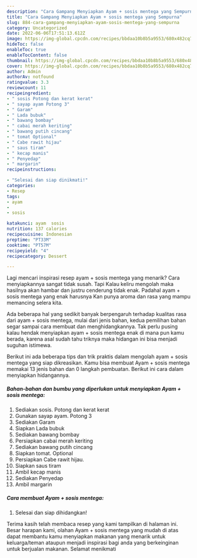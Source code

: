 ```yaml
---
description: "Cara Gampang Menyiapkan Ayam + sosis mentega yang Sempurna"
title: "Cara Gampang Menyiapkan Ayam + sosis mentega yang Sempurna"
slug: 884-cara-gampang-menyiapkan-ayam-sosis-mentega-yang-sempurna
category: Uncategorized
date: 2022-06-06T17:51:13.612Z
image: https://img-global.cpcdn.com/recipes/bbdaa10b8b5a9553/680x482cq70/ayam-sosis-mentega-foto-resep-utama.jpg
hideToc: false
enableToc: true
enableTocContent: false
thumbnail: https://img-global.cpcdn.com/recipes/bbdaa10b8b5a9553/680x482cq70/ayam-sosis-mentega-foto-resep-utama.jpg
cover: https://img-global.cpcdn.com/recipes/bbdaa10b8b5a9553/680x482cq70/ayam-sosis-mentega-foto-resep-utama.jpg
author: Admin
authorAv: notfound
ratingvalue: 3.3
reviewcount: 11
recipeingredient:
- " sosis Potong dan kerat kerat"
- " sayap ayam Potong 3"
- " Garam"
- " Lada bubuk"
- " bawang bombay"
- " cabai merah keriting"
- " bawang putih cincang"
- " tomat Optional"
- " Cabe rawit hijau"
- " saus tiram"
- " kecap manis"
- " Penyedap"
- " margarin"
recipeinstructions:

- "Selesai dan siap dinikmati!"
categories:
- Resep
tags:
- ayam
- 
- sosis

katakunci: ayam  sosis 
nutrition: 137 calories
recipecuisine: Indonesian
preptime: "PT33M"
cooktime: "PT57M"
recipeyield: "4"
recipecategory: Dessert

---
```



Lagi mencari inspirasi resep ayam + sosis mentega yang menarik? Cara menyiapkannya sangat tidak susah. Tapi Kalau keliru mengolah maka hasilnya akan hambar dan justru cenderung tidak enak. Padahal ayam + sosis mentega yang enak harusnya Kan punya aroma dan rasa yang mampu memancing selera kita.




Ada beberapa hal yang sedikit banyak berpengaruh terhadap kualitas rasa dari ayam + sosis mentega, mulai dari jenis bahan, kedua pemilihan bahan segar sampai cara membuat dan menghidangkannya. Tak perlu pusing kalau hendak menyiapkan ayam + sosis mentega enak di mana pun kamu berada, karena asal sudah tahu triknya maka hidangan ini bisa menjadi suguhan istimewa.


Berikut ini ada beberapa tips dan trik praktis dalam mengolah ayam + sosis mentega yang siap dikreasikan. Kamu bisa membuat Ayam + sosis mentega memakai 13 jenis bahan dan 0 langkah pembuatan. Berikut ini cara dalam menyiapkan hidangannya.

<!--inarticleads1-->

##### Bahan-bahan dan bumbu yang diperlukan untuk menyiapkan Ayam + sosis mentega:

1. Sediakan  sosis. Potong dan kerat kerat
1. Gunakan  sayap ayam. Potong 3
1. Sediakan  Garam
1. Siapkan  Lada bubuk
1. Sediakan  bawang bombay
1. Persiapkan  cabai merah keriting
1. Sediakan  bawang putih cincang
1. Siapkan  tomat. Optional
1. Persiapkan  Cabe rawit hijau.
1. Siapkan  saus tiram
1. Ambil  kecap manis
1. Sediakan  Penyedap
1. Ambil  margarin




<!--inarticleads2-->

##### Cara membuat Ayam + sosis mentega:


1. Selesai dan siap dihidangkan!



Terima kasih telah membaca resep yang kami tampilkan di halaman ini. Besar harapan kami, olahan Ayam + sosis mentega yang mudah di atas dapat membantu kamu menyiapkan makanan yang menarik untuk keluarga/teman ataupun menjadi inspirasi bagi anda yang berkeinginan untuk berjualan makanan. Selamat menikmati
